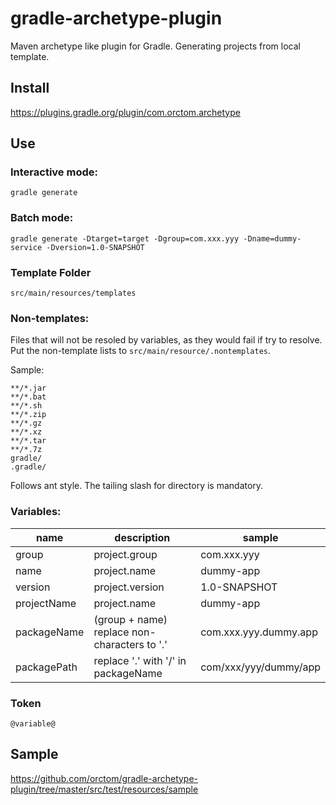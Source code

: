 # gradle-archetype-plugin

Maven archetype like plugin for Gradle.
Generating projects from local template.

## Install
https://plugins.gradle.org/plugin/com.orctom.archetype

## Use
### Interactive mode:
```
gradle generate
```

### Batch mode:
```
gradle generate -Dtarget=target -Dgroup=com.xxx.yyy -Dname=dummy-service -Dversion=1.0-SNAPSHOT
```

### Template Folder
`src/main/resources/templates`

### Non-templates:
Files that will not be resoled by variables, as they would fail if try to resolve.
Put the non-template lists to `src/main/resource/.nontemplates`.

Sample:
```
**/*.jar
**/*.bat
**/*.sh
**/*.zip
**/*.gz
**/*.xz
**/*.tar
**/*.7z
gradle/
.gradle/
```

Follows ant style. The tailing slash for directory is mandatory.

### Variables:

| name | description | sample |
| ---- | ----------- | ------ |
| group | project.group | com.xxx.yyy |
| name  | project.name  | dummy-app |
| version | project.version | 1.0-SNAPSHOT |
| projectName | project.name | dummy-app |
| packageName | (group + name) replace non-characters to '.' | com.xxx.yyy.dummy.app |
| packagePath | replace '.' with '/' in packageName | com/xxx/yyy/dummy/app |


### Token
`@variable@`

## Sample
https://github.com/orctom/gradle-archetype-plugin/tree/master/src/test/resources/sample